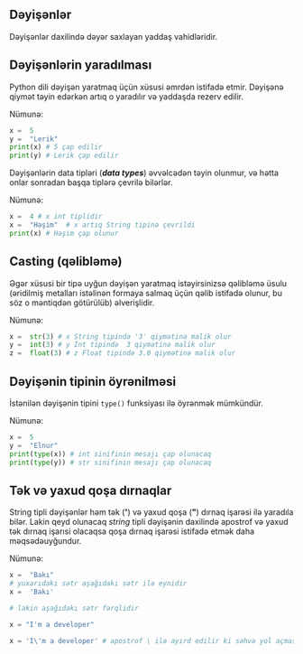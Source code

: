 
## Dəyişənlər

Dəyişənlər daxilində dəyər saxlayan yaddaş vahidləridir. 

## Dəyişənlərin yaradılması

Python dili dəyişən yaratmaq üçün xüsusi əmrdən istifadə etmir. Dəyişənə qiymət təyin edərkən artıq o yaradılır və yaddaşda rezerv edilir. 

Nümunə:

```python
x =  5  
y =  "Lerik"  
print(x) # 5 çap edilir
print(y) # Lerik çap edilir
```
Dəyişənlərin data tipləri (***data types***) əvvəlcədən təyin olunmur, və hətta onlar sonradan başqa tiplərə çevrilə bilərlər. 

Nümunə:

```python
x =  4 # x int tiplidir  
x =  "Həşim"  # x artıq String tipinə çevrildi  
print(x) # Həşim çap olunur 
```

## Casting (qəlibləmə)

Əgər xüsusi bir tipə uyğun dəyişən yaratmaq istəyirsinizsə qəlibləmə üsulu (əridilmiş metalları istəlinən formaya salmaq üçün qəlib istifadə olunur, bu söz o məntiqdən götürülüb) əlverişlidir. 

Nümunə:

```python
x =  str(3) # x String tipində '3' qiymətinə malik olur  
y =  int(3) # y İnt tipində  3 qiymətinə malik olur  
z =  float(3) # z Float tipində 3.0 qiymətinə malik olur
```

## Dəyişənin tipinin öyrənilməsi

İstənilən dəyişənin tipini  `type()`  funksiyası ilə öyrənmək mümkündür. 

Nümunə:
```python
x =  5  
y =  "Elnur"  
print(type(x)) # int sinifinin mesajı çap olunacaq  
print(type(y)) # str sinifinin mesajı çap olunacaq
```

## Tək və yaxud qoşa dırnaqlar

String tipli dəyişənlər həm tək (**'**) və yaxud qoşa (**"**) dırnaq işarəsi ilə yaradıla bilər. Lakin qeyd olunacaq *string* tipli dəyişənin daxilində apostrof və yaxud tək dırnaq işarısi olacaqsa qoşa dırnaq işarəsi istifadə etmək daha məqsədəuyğundur. 

Nümunə: 
```python
x =  "Bakı"  
# yuxarıdakı sətr aşağıdakı sətr ilə eynidir 
x =  'Bakı'

# lakin aşağıdakı sətr fərqlidir

x = "I'm a developer"

x = 'I\'m a developer' # apostrof \ ilə ayırd edilir ki səhvə yol açmasın

```

